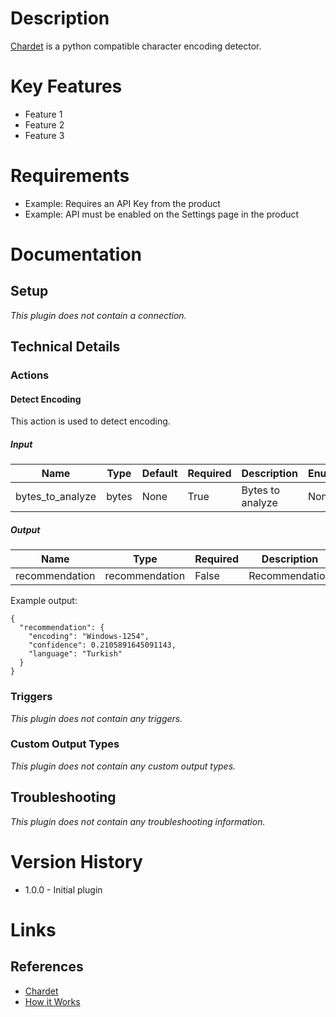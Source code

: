 # Description

[Chardet](https://chardet.readthedocs.io/en/latest/index.html) is a python compatible character encoding detector.

# Key Features

* Feature 1
* Feature 2
* Feature 3

# Requirements

* Example: Requires an API Key from the product
* Example: API must be enabled on the Settings page in the product

# Documentation

## Setup

_This plugin does not contain a connection._

## Technical Details

### Actions

#### Detect Encoding

This action is used to detect encoding.

##### Input

|Name|Type|Default|Required|Description|Enum|
|----|----|-------|--------|-----------|----|
|bytes_to_analyze|bytes|None|True|Bytes to analyze|None|

##### Output

|Name|Type|Required|Description|
|----|----|--------|-----------|
|recommendation|recommendation|False|Recommendation|

Example output:

```
{
  "recommendation": {
    "encoding": "Windows-1254",
    "confidence": 0.2105891645091143,
    "language": "Turkish"
  }
}
```

### Triggers

_This plugin does not contain any triggers._

### Custom Output Types

_This plugin does not contain any custom output types._

## Troubleshooting

_This plugin does not contain any troubleshooting information._

# Version History

* 1.0.0 - Initial plugin

# Links

## References

* [Chardet](https://chardet.readthedocs.io/en/latest/index.html)
* [How it Works](https://chardet.readthedocs.io/en/latest/how-it-works.html)

